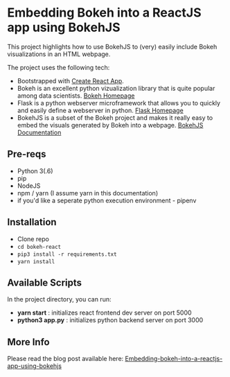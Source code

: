 # Embedding Bokeh into a ReactJS app using BokehJS

This project highlights how to use BokehJS to (very) easily include Bokeh visualizations in an HTML webpage. 

The project uses the following tech:

* Bootstrapped with [Create React App](https://github.com/facebook/create-react-app).
* Bokeh is an excellent python vizualization library that is quite popular among data scientists. [Bokeh Homepage](https://bokeh.pydata.org/en/latest/)
* Flask is a python webserver microframework that allows you to quickly and easily define a webserver in python. [Flask Homepage](http://flask.pocoo.org/)
* BokehJS is a subset of the Bokeh project and makes it really easy to embed the visuals generated by Bokeh into a webpage. [BokehJS Documentation](https://bokeh.pydata.org/en/latest/docs/dev_guide/bokehjs.html)


## Pre-reqs

* Python 3(.6)
* pip
* NodeJS
* npm / yarn (I assume yarn in this documentation)
* if you'd like a seperate python execution environment - pipenv

## Installation

* Clone repo
* `cd bokeh-react`
* `pip3 install -r requirements.txt`
* `yarn install`

## Available Scripts

In the project directory, you can run:

* **yarn start** : initializes react frontend dev server on port 5000
* **python3 app.py** : initializes python backend server on port 3000

## More Info

Please read the blog post available here: [Embedding-bokeh-into-a-reactjs-app-using-bokehjs](https://blog.davidvassallo.me/2019/03/11/embedding-bokeh-into-a-reactjs-app-using-bokehjs/)
